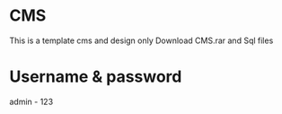 # CMS
This is a template cms and design 
only Download CMS.rar and Sql files
# Username & password
admin - 123
